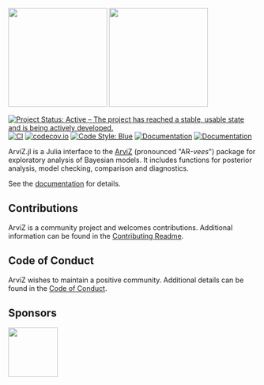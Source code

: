 <img src="https://raw.githubusercontent.com/arviz-devs/arviz_governance/main/arviz_logos/ArviZ.png#gh-light-mode-only" width=200></img>
<img src="https://raw.githubusercontent.com/arviz-devs/arviz_governance/main/arviz_logos/ArviZ_white.png#gh-dark-mode-only" width=200></img>

[![Project Status: Active – The project has reached a stable, usable state and is being actively developed.](https://www.repostatus.org/badges/latest/active.svg)](https://www.repostatus.org/#active)
[![CI](https://github.com/arviz-devs/ArviZ.jl/workflows/CI/badge.svg)](https://github.com/arviz-devs/ArviZ.jl/actions/workflows/ci.yml?query=branch%3Amain)
[![codecov.io](https://codecov.io/github/arviz-devs/ArviZ.jl/coverage.svg?branch=main)](https://codecov.io/github/arviz-devs/ArviZ.jl?branch=main)
[![Code Style: Blue](https://img.shields.io/badge/code%20style-blue-4495d1.svg)](https://github.com/invenia/BlueStyle)
[![Documentation](https://img.shields.io/badge/docs-stable-blue.svg)](https://julia.arviz.org/stable)
[![Documentation](https://img.shields.io/badge/docs-dev-blue.svg)](https://julia.arviz.org/dev)

ArviZ.jl is a Julia interface to the [ArviZ](https://python.arviz.org/) (pronounced "AR-_vees_") package for exploratory analysis of Bayesian models.
It includes functions for posterior analysis, model checking, comparison and diagnostics.

See the [documentation](https://julia.arviz.org/stable) for details.

## Contributions

ArviZ is a community project and welcomes contributions.
Additional information can be found in the [Contributing Readme](https://github.com/arviz-devs/ArviZ.jl/blob/main/CONTRIBUTING.md).

## Code of Conduct

ArviZ wishes to maintain a positive community.
Additional details can be found in the [Code of Conduct](https://github.com/arviz-devs/ArviZ.jl/blob/main/CODE_OF_CONDUCT.md).

## Sponsors

[<img src="https://raw.githubusercontent.com/arviz-devs/arviz_governance/main/sphinx/NumFocus.png" height=100></img>](https://numfocus.org)
